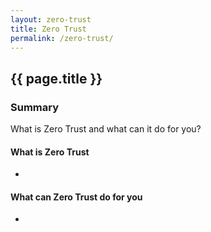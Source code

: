 ```yaml
---
layout: zero-trust
title: Zero Trust
permalink: /zero-trust/
---
```


## {{ page.title }}

### Summary

What is Zero Trust and what can it do for you?

#### What is Zero Trust

- 

#### What can Zero Trust do for you

- 
